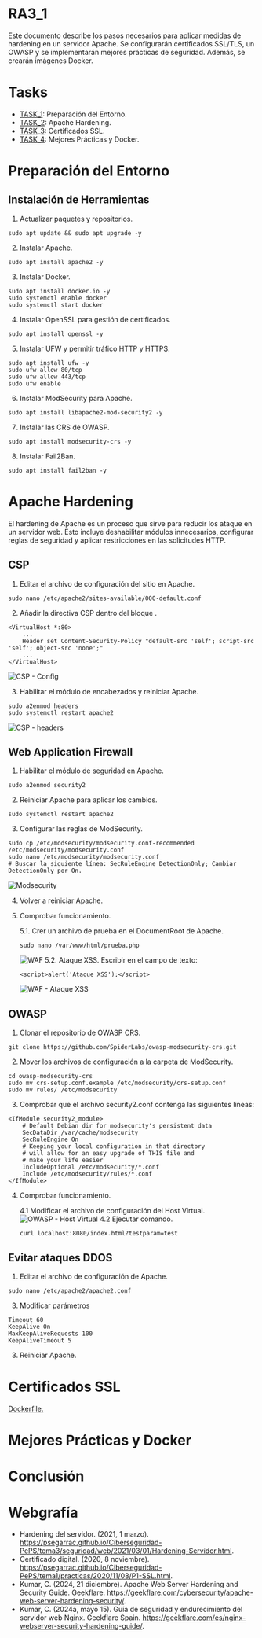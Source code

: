# RA3_1

Este documento describe los pasos necesarios para aplicar medidas de hardening en un servidor Apache. Se configurarán certificados SSL/TLS, un OWASP y se implementarán mejores prácticas de seguridad. Además, se crearán imágenes Docker.

# Tasks

* [TASK_1](#Preparación-del-Entorno): Preparación del Entorno.
* [TASK_2](#Apache-Hardening): Apache Hardening.
* [TASK_3](#Certificados-SSL): Certificados SSL.
* [TASK_4](#Mejores-Prácticas-y-Docker): Mejores Prácticas y Docker.

# Preparación del Entorno
## Instalación de Herramientas
1. Actualizar paquetes y repositorios.
```
sudo apt update && sudo apt upgrade -y
```
2. Instalar Apache.
```
sudo apt install apache2 -y
```
3. Instalar Docker.
```
sudo apt install docker.io -y
sudo systemctl enable docker
sudo systemctl start docker
```
4. Instalar OpenSSL para gestión de certificados.
```
sudo apt install openssl -y
```
5. Instalar UFW y permitir tráfico HTTP y HTTPS.
```
sudo apt install ufw -y
sudo ufw allow 80/tcp
sudo ufw allow 443/tcp
sudo ufw enable
```
6. Instalar ModSecurity para Apache.
```
sudo apt install libapache2-mod-security2 -y
```
7. Instalar las CRS de OWASP.
```
sudo apt install modsecurity-crs -y
```
8. Instalar Fail2Ban.
```
sudo apt install fail2ban -y
```
# Apache Hardening
El hardening de Apache es un proceso que sirve para reducir los ataque en un servidor web. Esto incluye deshabilitar módulos innecesarios, configurar reglas de seguridad y aplicar restricciones en las solicitudes HTTP.
## CSP
1. Editar el archivo de configuración del sitio en Apache.
```
sudo nano /etc/apache2/sites-available/000-default.conf
```
2. Añadir la directiva CSP dentro del bloque <VirtualHost>.
```
<VirtualHost *:80>
    ...
    Header set Content-Security-Policy "default-src 'self'; script-src 'self'; object-src 'none';"
    ...
</VirtualHost>
```
![CSP - Config](https://github.com/user-attachments/assets/104b413d-0129-49cc-b4ba-44e82fcb542d)

3. Habilitar el módulo de encabezados y reiniciar Apache.
```
sudo a2enmod headers
sudo systemctl restart apache2
```
![CSP - headers](https://github.com/user-attachments/assets/bfb22460-02ee-4a79-b91e-c03114b4511c)

## Web Application Firewall
1. Habilitar el módulo de seguridad en Apache.
```
sudo a2enmod security2
```
2. Reiniciar Apache para aplicar los cambios.
```
sudo systemctl restart apache2
```
3. Configurar las reglas de ModSecurity.
```
sudo cp /etc/modsecurity/modsecurity.conf-recommended /etc/modsecurity/modsecurity.conf
sudo nano /etc/modsecurity/modsecurity.conf
# Buscar la siguiente línea: SecRuleEngine DetectionOnly; Cambiar DetectionOnly por On.
```
![Modsecurity](https://github.com/user-attachments/assets/973114a6-f0aa-46e2-a844-93fa4ac177d3)

4. Volver a reiniciar Apache.
5. Comprobar funcionamiento.

   5.1. Crer un archivo de prueba en el DocumentRoot de Apache.
   ```
   sudo nano /var/www/html/prueba.php
   ```
   ![WAF](https://github.com/user-attachments/assets/57bda759-0c8f-4aa7-bcc1-cb9a1c5932f8)
   5.2. Ataque XSS. Escribir en el campo de texto:
   ```
   <script>alert('Ataque XSS');</script>
   ```
   ![WAF - Ataque XSS](https://github.com/user-attachments/assets/22dc17ba-8ac9-4713-9f34-780d7569a909)

## OWASP
1. Clonar el repositorio de OWASP CRS.
```
git clone https://github.com/SpiderLabs/owasp-modsecurity-crs.git
```
2. Mover los archivos de configuración a la carpeta de ModSecurity.
```
cd owasp-modsecurity-crs
sudo mv crs-setup.conf.example /etc/modsecurity/crs-setup.conf
sudo mv rules/ /etc/modsecurity
```
3. Comprobar que el archivo security2.conf contenga las siguientes lineas:
```
<IfModule security2_module>
	# Default Debian dir for modsecurity's persistent data
	SecDataDir /var/cache/modsecurity
	SecRuleEngine On
	# Keeping your local configuration in that directory
	# will allow for an easy upgrade of THIS file and
	# make your life easier
    IncludeOptional /etc/modsecurity/*.conf
	Include /etc/modsecurity/rules/*.conf	
</IfModule>
```
4. Comprobar funcionamiento.

   4.1 Modificar el archivo de configuración del Host Virtual.
   ![OWASP - Host Virtual](https://github.com/user-attachments/assets/b1e049c5-cf30-4e19-8d52-4f1fac94ce41)
   4.2 Ejecutar comando.
   ```
   curl localhost:8080/index.html?testparam=test
   ```
## Evitar ataques DDOS
1. Editar el archivo de configuración de Apache.
```
sudo nano /etc/apache2/apache2.conf
```
3. Modificar parámetros
```
Timeout 60
KeepAlive On
MaxKeepAliveRequests 100
KeepAliveTimeout 5
```
3. Reiniciar Apache.

# Certificados SSL
[Dockerfile.](#https://hub.docker.com/r/pps10479252/apache_ssl)

# Mejores Prácticas y Docker

# Conclusión

# Webgrafía
* Hardening del servidor. (2021, 1 marzo). https://psegarrac.github.io/Ciberseguridad-PePS/tema3/seguridad/web/2021/03/01/Hardening-Servidor.html.
* Certificado digital. (2020, 8 noviembre). https://psegarrac.github.io/Ciberseguridad-PePS/tema1/practicas/2020/11/08/P1-SSL.html.
* Kumar, C. (2024, 21 diciembre). Apache Web Server Hardening and Security Guide. Geekflare. https://geekflare.com/cybersecurity/apache-web-server-hardening-security/.
* Kumar, C. (2024a, mayo 15). Guía de seguridad y endurecimiento del servidor web Nginx. Geekflare Spain. https://geekflare.com/es/nginx-webserver-security-hardening-guide/.

